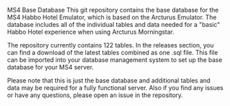 MS4 Base Database
This git repository contains the base database for the MS4 Habbo Hotel Emulator, which is based on the Arcturus Emulator. The database includes all of the individual tables and data needed for a "basic" Habbo Hotel experience when using Arcturus Morningstar.

The repository currently contains 122 tables. In the releases section, you can find a download of the latest tables combined as one .sql file. This file can be imported into your database management system to set up the base database for your MS4 server.

Please note that this is just the base database and additional tables and data may be required for a fully functional server. Also if you find any issues or have any questions, please open an issue in the repository.
